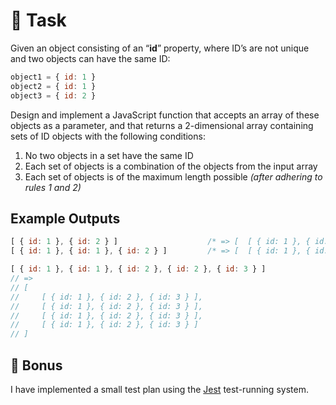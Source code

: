 # 🧩 Task
Given an object consisting of an “**id**” property, where ID’s are not unique and two objects can have the same ID:

```js
object1 = { id: 1 }
object2 = { id: 1 }
object3 = { id: 2 }
```

Design and implement a JavaScript function that accepts an array of these objects as a parameter, and that returns a 2-dimensional array containing sets of ID objects with the following conditions:

1. No two objects in a set have the same ID
2. Each set of objects is a combination of the objects from the input array
3. Each set of objects is of the maximum length possible _(after adhering to rules 1 and 2)_

## Example Outputs

```js
[ { id: 1 }, { id: 2 } ]                    /* => [  [ { id: 1 }, { id: 2 } ]  ] */
[ { id: 1 }, { id: 1 }, { id: 2 } ]         /* => [  [ { id: 1 }, { id: 2 } ], [ { id: 1 }, { id: 2 } ]  ] */

[ { id: 1 }, { id: 1 }, { id: 2 }, { id: 2 }, { id: 3 } ]
// => 
// [
//     [ { id: 1 }, { id: 2 }, { id: 3 } ],
//     [ { id: 1 }, { id: 2 }, { id: 3 } ],
//     [ { id: 1 }, { id: 2 }, { id: 3 } ],
//     [ { id: 1 }, { id: 2 }, { id: 3 } ]
// ]
```

## 🎳 Bonus
I have implemented a small test plan using the [Jest](https://jestjs.io/) test-running system.